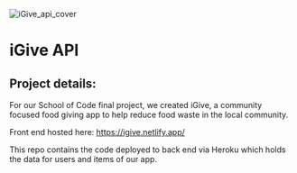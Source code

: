 ![iGive_api_cover](https://user-images.githubusercontent.com/91844917/169291509-1603f8da-efaf-4d01-a273-4beb9eae9867.png)


# iGive API

## Project details:

For our School of Code final project, we created iGive, a community focused food giving app to help reduce food waste in the local community.

Front end hosted here: https://igive.netlify.app/

This repo contains the code deployed to back end via Heroku which holds the data for users and items of our app.
